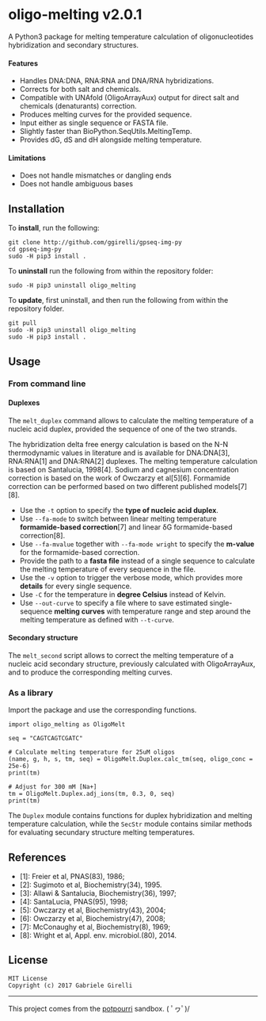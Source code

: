 oligo-melting v2.0.1
===

A Python3 package for melting temperature calculation of oligonucleotides hybridization and secondary structures.

#### Features

* Handles DNA:DNA, RNA:RNA and DNA/RNA hybridizations.
* Corrects for both salt and chemicals.
* Compatible with UNAfold (OligoArrayAux) output for direct salt and chemicals (denaturants) correction.
* Produces melting curves for the provided sequence.
* Input either as single sequence or FASTA file.
* Slightly faster than BioPython.SeqUtils.MeltingTemp.
* Provides dG, dS and dH alongside melting temperature.

#### Limitations

* Does not handle mismatches or dangling ends
* Does not handle ambiguous bases

Installation
---

To **install**, run the following:

```
git clone http://github.com/ggirelli/gpseq-img-py
cd gpseq-img-py
sudo -H pip3 install .
```

To **uninstall** run the following from within the repository folder:

```
sudo -H pip3 uninstall oligo_melting
```

To **update**, first uninstall, and then run the following from within the repository folder.

```
git pull
sudo -H pip3 uninstall oligo_melting
sudo -H pip3 install .
```

Usage
---

### From command line

#### Duplexes

The `melt_duplex` command allows to calculate the melting temperature of a nucleic acid duplex, provided the sequence of one of the two strands.

The hybridization delta free energy calculation is based on the N-N thermodynamic values in literature and is available for DNA:DNA[3], RNA:RNA[1] and DNA:RNA[2] duplexes. The melting temperature calculation is based on Santalucia, 1998[4]. Sodium and cagnesium concentration correction is based on the work of Owczarzy et al[5][6]. Formamide correction can be performed based on two different published models[7][8].

* Use the `-t` option to specify the **type of nucleic acid duplex**.
* Use `--fa-mode` to switch between linear melting temperature **formamide-based correction**[7] and linear &delta;G formamide-based correction[8].
* Use `--fa-mvalue` together with `--fa-mode wright` to specify the **m-value** for the formamide-based correction.
* Provide the path to a **fasta file** instead of a single sequence to calculate the melting temperature of every sequence in the file.
* Use the `-v` option to trigger the verbose mode, which provides more **details** for every single sequence.
* Use `-C` for the temperature in **degree Celsius** instead of Kelvin.
* Use `--out-curve` to specify a file where to save estimated single-sequence **melting curves** with temperature range and step around the melting temperature as defined with `--t-curve`.

#### Secondary structure

The `melt_second` script allows to correct the melting temperature of a nucleic acid secondary structure, previously calculated with OligoArrayAux, and to produce the corresponding melting curves.

### As a library

Import the package and use the corresponding functions.

```python3
import oligo_melting as OligoMelt

seq = "CAGTCAGTCGATC"

# Calculate melting temperature for 25uM oligos
(name, g, h, s, tm, seq) = OligoMelt.Duplex.calc_tm(seq, oligo_conc = 25e-6)
print(tm)

# Adjust for 300 mM [Na+]
tm = OligoMelt.Duplex.adj_ions(tm, 0.3, 0, seq)
print(tm)
```

The `Duplex` module contains functions for duplex hybridization and melting temperature calculation, while the `SecStr` module contains similar methods for evaluating secundary structure melting temperatures.

References
---

* [1]: Freier et al, PNAS(83), 1986;
* [2]: Sugimoto et al, Biochemistry(34), 1995.
* [3]: Allawi & Santalucia, Biochemistry(36), 1997;
* [4]: SantaLucia, PNAS(95), 1998;
* [5]: Owczarzy et al, Biochemistry(43), 2004;
* [6]: Owczarzy et al, Biochemistry(47), 2008;
* [7]: McConaughy et al, Biochemistry(8), 1969;
* [8]: Wright et al, Appl. env. microbiol.(80), 2014.

License
---

```
MIT License
Copyright (c) 2017 Gabriele Girelli
```

---

This project comes from the [potpourri](https://github.com/ggirelli/potpourri) sandbox.  \( ﾟヮﾟ)/